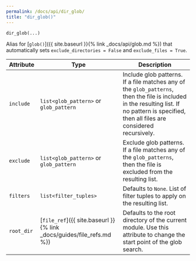 ```yaml
---
permalink: /docs/api/dir_glob/
title: "dir_glob()"
---
```


```python
dir_glob(...)
```

Alias for [`glob()`]({{ site.baseurl }}{% link _docs/api/glob.md %}) that automatically sets `exclude_directories = False` and  `exclude_files = True`.

| Attribute | Type | Description |
|-----------|------|-------------|
| `include` | `list<glob_pattern>` or `glob_pattern` | Include glob patterns. If a file matches any of the `glob_patterns`, then the file is included in the resulting list. If no pattern is specified, then all files are considered recursively. |
| `exclude` | `list<glob_pattern>` or `glob_pattern` | Exclude glob patterns. If a file matches any of the `glob_patterns`, then the file is excluded from the resulting list. |
| `filters` | `list<filter_tuples>` | Defaults to `None`. List of filter tuples to apply on the resulting list. |
| `root_dir` | [`file_ref`]({{ site.baseurl }}{% link _docs/guides/file_refs.md %}) | Defaults to the root directory of the current module. Use this attribute to change the start point of the glob search. |
